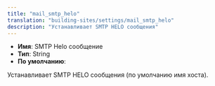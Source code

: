 ```yaml
---
title: "mail_smtp_helo"
translation: "building-sites/settings/mail_smtp_helo"
description: "Устанавливает SMTP HELO сообщения"
---
```


-   **Имя**: SMTP Helo сообщение
-   **Тип**: String
-   **По умолчанию**:

Устанавливает SMTP HELO сообщения (по умолчанию имя хоста).

